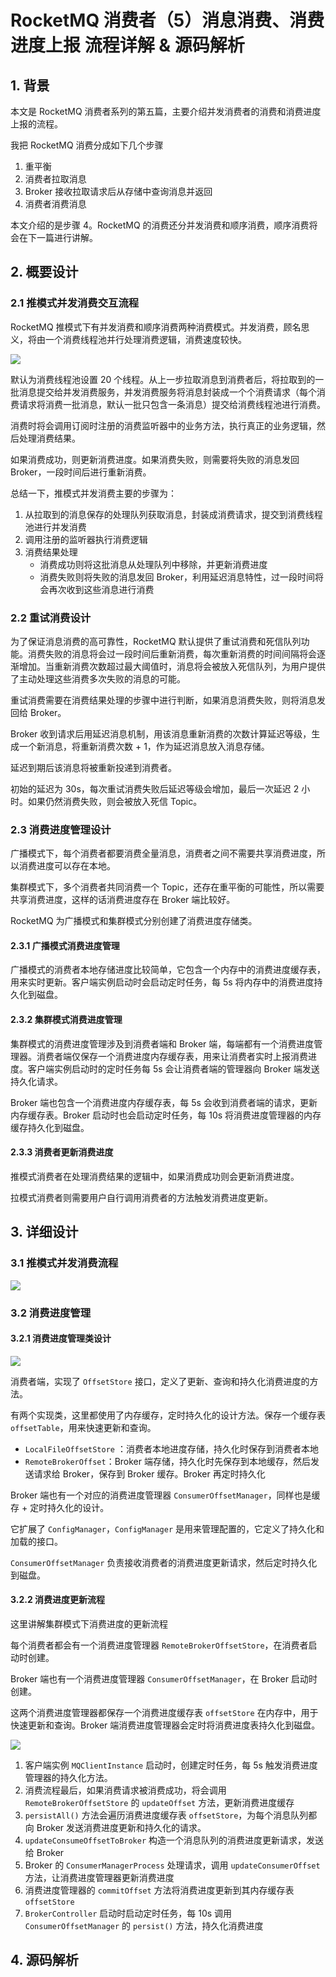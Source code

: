 # RocketMQ 消费者（5）消息消费、消费进度上报 流程详解 & 源码解析

## 1. 背景

本文是 RocketMQ 消费者系列的第五篇，主要介绍并发消费者的消费和消费进度上报的流程。

我把 RocketMQ 消费分成如下几个步骤

1. 重平衡
2. 消费者拉取消息
3. Broker 接收拉取请求后从存储中查询消息并返回
4. 消费者消费消息

本文介绍的是步骤 4。RocketMQ 的消费还分并发消费和顺序消费，顺序消费将会在下一篇进行讲解。

## 2. 概要设计

### 2.1 推模式并发消费交互流程

RocketMQ 推模式下有并发消费和顺序消费两种消费模式。并发消费，顾名思义，将由一个消费线程池并行处理消费逻辑，消费速度较快。

![](../assets/rocketmq-consume-message/rocketmq-consumer-message-consume-struct.drawio.png)

默认为消费线程池设置 20 个线程。从上一步拉取消息到消费者后，将拉取到的一批消息提交给并发消费服务，并发消费服务将消息封装成一个个消费请求（每个消费请求将消费一批消息，默认一批只包含一条消息）提交给消费线程池进行消费。

消费时将会调用订阅时注册的消费监听器中的业务方法，执行真正的业务逻辑，然后处理消费结果。

如果消费成功，则更新消费进度。如果消费失败，则需要将失败的消息发回 Broker，一段时间后进行重新消费。

总结一下，推模式并发消费主要的步骤为：

1. 从拉取到的消息保存的处理队列获取消息，封装成消费请求，提交到消费线程池进行并发消费
2. 调用注册的监听器执行消费逻辑
3. 消费结果处理
   * 消费成功则将这批消息从处理队列中移除，并更新消费进度
   * 消费失败则将失败的消息发回 Broker，利用延迟消息特性，过一段时间将会再次收到这些消息进行消费

### 2.2 重试消费设计

为了保证消息消费的高可靠性，RocketMQ 默认提供了重试消费和死信队列功能。消费失败的消息将会过一段时间后重新消费，每次重新消费的时间间隔将会逐渐增加。当重新消费次数超过最大阈值时，消息将会被放入死信队列，为用户提供了主动处理这些消费多次失败的消息的可能。

重试消费需要在消费结果处理的步骤中进行判断，如果消息消费失败，则将消息发回给 Broker。

Broker 收到请求后用延迟消息机制，用该消息重新消费的次数计算延迟等级，生成一个新消息，将重新消费次数 + 1，作为延迟消息放入消息存储。

延迟到期后该消息将被重新投递到消费者。

初始的延迟为 30s，每次重试消费失败后延迟等级会增加，最后一次延迟 2 小时。如果仍然消费失败，则会被放入死信 Topic。

### 2.3 消费进度管理设计

广播模式下，每个消费者都要消费全量消息，消费者之间不需要共享消费进度，所以消费进度可以存在本地。

集群模式下，多个消费者共同消费一个 Topic，还存在重平衡的可能性，所以需要共享消费进度，这样的话消费进度存在 Broker 端比较好。

RocketMQ 为广播模式和集群模式分别创建了消费进度存储类。

#### 2.3.1 广播模式消费进度管理

广播模式的消费者本地存储进度比较简单，它包含一个内存中的消费进度缓存表，用来实时更新。客户端实例启动时会启动定时任务，每 5s 将内存中的消费进度持久化到磁盘。

#### 2.3.2 集群模式消费进度管理

集群模式的消费进度管理涉及到消费者端和 Broker 端，每端都有一个消费进度管理器。消费者端仅保存一个消费进度内存缓存表，用来让消费者实时上报消费进度。客户端实例启动时的定时任务每 5s 会让消费者端的管理器向 Broker 端发送持久化请求。

Broker 端也包含一个消费进度内存缓存表，每 5s 会收到消费者端的请求，更新内存缓存表。Broker 启动时也会启动定时任务，每 10s 将消费进度管理器的内存缓存持久化到磁盘。

#### 2.3.3 消费者更新消费进度

推模式消费者在处理消费结果的逻辑中，如果消费成功则会更新消费进度。

拉模式消费者则需要用户自行调用消费者的方法触发消费进度更新。

## 3. 详细设计

### 3.1 推模式并发消费流程

![](../assets/rocketmq-consume-message/rocketmq-consumer-message-consume-process.drawio.png)

### 3.2 消费进度管理

#### 3.2.1 消费进度管理类设计

![](../assets/rocketmq-consume-message/rocketmq-consumer-consume-offset-manage-class.drawio.png)

消费者端，实现了 `OffsetStore` 接口，定义了更新、查询和持久化消费进度的方法。

有两个实现类，这里都使用了内存缓存，定时持久化的设计方法。保存一个缓存表 `offsetTable`，用来快速更新和查询。

* `LocalFileOffsetStore` ：消费者本地进度存储，持久化时保存到消费者本地
* `RemoteBrokerOffset`：Broker 端存储，持久化时先保存到本地缓存，然后发送请求给 Broker，保存到 Broker 缓存。Broker 再定时持久化

Broker 端也有一个对应的消费进度管理器 `ConsumerOffsetManager`，同样也是缓存 + 定时持久化的设计。

它扩展了 `ConfigManager`，`ConfigManager` 是用来管理配置的，它定义了持久化和加载的接口。

`ConsumerOffsetManager` 负责接收消费者的消费进度更新请求，然后定时持久化到磁盘。

#### 3.2.2 消费进度更新流程

这里讲解集群模式下消费进度的更新流程

每个消费者都会有一个消费进度管理器 `RemoteBrokerOffsetStore`，在消费者启动时创建。

Broker 端也有一个消费进度管理器 `ConsumerOffsetManager`，在 Broker 启动时创建。

这两个消费进度管理器都保存一个消费进度缓存表 `offsetStore` 在内存中，用于快速更新和查询。Broker 端消费进度管理器会定时将消费进度表持久化到磁盘。

![](../assets/rocketmq-consume-message/rocketmq-consumer-consume-offset-manage-process.drawio.png)

1. 客户端实例 `MQClientInstance` 启动时，创建定时任务，每 5s 触发消费进度管理器的持久化方法。
2. 消费流程最后，如果消费请求被消费成功，将会调用 `RemoteBrokerOffsetStore` 的 `updateOffset` 方法，更新消费进度缓存
3. `persistAll()` 方法会遍历消费进度缓存表 `offsetStore`，为每个消息队列都向 Broker 发送消费进度更新和持久化的请求。
4. `updateConsumeOffsetToBroker` 构造一个消息队列的消费进度更新请求，发送给 Broker
5. Broker 的 `ConsumerManagerProcess` 处理请求，调用 `updateConsumerOffset` 方法，让消费进度管理器更新消费进度
6. 消费进度管理器的 `commitOffset` 方法将消费进度更新到其内存缓存表 `offsetStore`
7. `BrokerController` 启动时启动定时任务，每 10s 调用 `ConsumerOffsetManager` 的 `persist()` 方法，持久化消费进度

## 4. 源码解析

